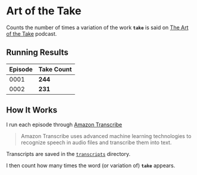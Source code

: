 # Art of the Take

Counts the number of times a variation of the work **`take`** is said on [The Art of the Take](https://overcast.fm/itunes1437525066/the-art-of-the-take) podcast.

## Running Results

| Episode | Take Count |
| ------- | ---------- |
| 0001    | **244**    |
| 0002    | **231**    |

## How It Works

I run each episode through [Amazon Transcribe](https://docs.aws.amazon.com/transcribe/latest/dg/what-is-transcribe.html)

> Amazon Transcribe uses advanced machine learning technologies to recognize speech in audio files and transcribe them into text.

Transcripts are saved in the [`transcripts`](#) directory.

I then count how many times the word (or variation of) **`take`** appears.
